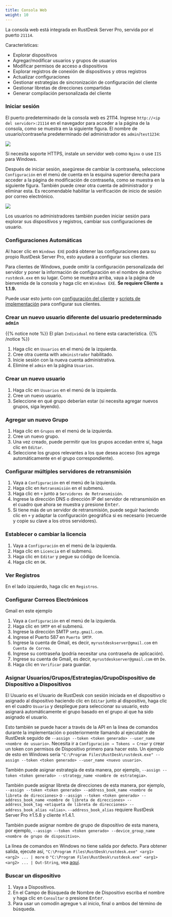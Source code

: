 ```yaml
---
title: Consola Web
weight: 10
---
```


La consola web está integrada en RustDesk Server Pro, servida por el puerto `21114`.

Características:

- Explorar dispositivos
- Agregar/modificar usuarios y grupos de usuarios
- Modificar permisos de acceso a dispositivos
- Explorar registros de conexión de dispositivos y otros registros
- Actualizar configuraciones
- Gestionar estrategias de sincronización de configuración del cliente
- Gestionar libretas de direcciones compartidas
- Generar compilación personalizada del cliente

### Iniciar sesión

El puerto predeterminado de la consola web es 21114. Ingrese `http://<ip del servidor>:21114` en el navegador para acceder a la página de la consola, como se muestra en la siguiente figura. El nombre de usuario/contraseña predeterminado del administrador es `admin`/`test1234`:

![](/docs/en/self-host/rustdesk-server-pro/console/images/console-login.png)

Si necesita soporte HTTPS, instale un servidor web como `Nginx` o use `IIS` para Windows.

Después de iniciar sesión, asegúrese de cambiar la contraseña, seleccione `Configuración` en el menú de cuenta en la esquina superior derecha para acceder a la página de modificación de contraseña, como se muestra en la siguiente figura. También puede crear otra cuenta de administrador y eliminar esta. Es recomendable habilitar la verificación de inicio de sesión por correo electrónico.

<a name=console-home></a>
![](/docs/en/self-host/rustdesk-server-pro/console/images/console-home.png?v2)

Los usuarios no administradores también pueden iniciar sesión para explorar sus dispositivos y registros, cambiar sus configuraciones de usuario.

### Configuraciones Automáticas
Al hacer clic en `Windows EXE` podrá obtener las configuraciones para su propio RustDesk Server Pro, esto ayudará a configurar sus clientes.

Para clientes de Windows, puede omitir la configuración personalizada del servidor y poner la información de configuración en el nombre de archivo `rustdesk.exe` en su lugar. Como se muestra arriba, vaya a la página de bienvenida de la consola y haga clic en `Windows EXE`. **Se requiere Cliente ≥ 1.1.9.**

Puede usar esto junto con [configuración del cliente](https://rustdesk.com/docs/en/self-host/client-configuration/) y [scripts de implementación](https://rustdesk.com/docs/en/self-host/client-deployment/) para configurar sus clientes.

### Crear un nuevo usuario diferente del usuario predeterminado `admin`

{{% notice note %}}
El plan `Individual` no tiene esta característica.
{{% /notice %}}

1. Haga clic en `Usuarios` en el menú de la izquierda.
2. Cree otra cuenta with `administrador` habilitado.
3. Inicie sesión con la nueva cuenta administrativa.
4. Elimine el `admin` en la página `Usuarios`.

### Crear un nuevo usuario
1. Haga clic en `Usuarios` en el menú de la izquierda.
2. Cree un nuevo usuario.
3. Seleccione en qué grupo deberían estar (si necesita agregar nuevos grupos, siga leyendo).

### Agregar un nuevo Grupo
1. Haga clic en `Grupos` en el menú de la izquierda.
2. Cree un nuevo grupo.
3. Una vez creado, puede permitir que los grupos accedan entre sí, haga clic en `Editar`.
4. Seleccione los grupos relevantes a los que desea acceso (los agrega automáticamente en el grupo correspondiente).

### Configurar múltiples servidores de retransmisión
1. Vaya a `Configuración` en el menú de la izquierda.
2. Haga clic en `Retransmisión` en el submenú.
3. Haga clic en `+` junto a `Servidores de Retransmisión`.
4. Ingrese la dirección DNS o dirección IP del servidor de retransmisión en el cuadro que ahora se muestra y presione <kbd>Enter</kbd>.
5. Si tiene más de un servidor de retransmisión, puede seguir haciendo clic en `+` y adaptar la configuración geográfica si es necesario (recuerde y copie su clave a los otros servidores).

### Establecer o cambiar la licencia
1. Vaya a `Configuración` en el menú de la izquierda.
2. Haga clic en `Licencia` en el submenú.
3. Haga clic en `Editar` y pegue su código de licencia.
4. Haga clic en `OK`.

### Ver Registros
En el lado izquierdo, haga clic en `Registros`.

### Configurar Correos Electrónicos
Gmail en este ejemplo

1. Vaya a `Configuración` en el menú de la izquierda.
2. Haga clic en `SMTP` en el submenú.
3. Ingrese la dirección SMTP `smtp.gmail.com`.
4. Ingrese el Puerto 587 en `Puerto SMTP`.
5. Ingrese la cuenta de Gmail, es decir, `myrustdeskserver@gmail.com` en `Cuenta de Correo`.
6. Ingrese su contraseña (podría necesitar una contraseña de aplicación).
7. Ingrese su cuenta de Gmail, es decir, `myrustdeskserver@gmail.com` en `De`.
8. Haga clic en `Verificar` para guardar.

### Asignar Usuarios/Grupos/Estrategias/GrupoDispositivo de Dispositivo a Dispositivos
El Usuario es el Usuario de RustDesk con sesión iniciada en el dispositivo o asignado al dispositivo haciendo clic en `Editar` junto al dispositivo, haga clic en el cuadro `Usuario` y despliegue para seleccionar su usuario, esto asignará automáticamente el grupo basado en el grupo al que ha sido asignado el usuario.

Esto también se puede hacer a través de la API en la línea de comandos durante la implementación o posteriormente llamando al ejecutable de RustDesk seguido de `--assign --token <token generado> --user_name <nombre de usuario>`. Necesita ir a `Configuración → Tokens → Crear` y crear un token con permisos de Dispositivo primero para hacer esto. Un ejemplo de esto en Windows sería `"C:\Program Files\RustDesk\rustdesk.exe" --assign --token <token generado> --user_name <nuevo usuario>`.

También puede asignar estrategia de esta manera, por ejemplo, `--assign --token <token generado> --strategy_name <nombre de estrategia>`.

También puede asignar libreta de direcciones de esta manera, por ejemplo, `--assign --token <token generado> --address_book_name <nombre de libreta de direcciones>` o `--assign --token <token generado> --address_book_name <nombre de libreta de direcciones> --address_book_tag <etiqueta de libreta de direcciones> --address_book_alias <alias>`. `--address_book_alias` requiere RustDesk Server Pro ≥1.5.8 y cliente ≥1.4.1.

También puede asignar nombre de grupo de dispositivo de esta manera, por ejemplo, `--assign --token <token generado> --device_group_name <nombre de grupo de dispositivo>`.

La línea de comandos en Windows no tiene salida por defecto. Para obtener salida, ejecute así, `"C:\Program Files\RustDesk\rustdesk.exe" <arg1> <arg2> ... | more` o `"C:\Program Files\RustDesk\rustdesk.exe" <arg1> <arg2> ... | Out-String`, vea [aquí](https://github.com/rustdesk/rustdesk/discussions/6377#discussioncomment-8094952).

### Buscar un dispositivo
1. Vaya a Dispositivos.
2. En el Campo de Búsqueda de Nombre de Dispositivo escriba el nombre y haga clic en `Consultar` o presione <kbd>Enter</kbd>.
3. Para usar un comodín agregue `%` al inicio, final o ambos del término de búsqueda.